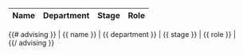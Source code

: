 | Name | Department | Stage | Role |
|-----|----------|------|----|
{{# advising }}
| {{ name }} | {{ department }} | {{ stage }} | {{ role }} |  
{{/ advising }}
